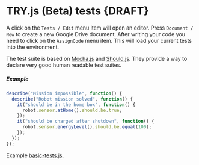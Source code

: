 # TRY.js (Beta) tests {DRAFT}

A click on the ```Tests / Edit``` menu item will open an editor. Press `Document / New` to create a new Google Drive document. After writing your code you need to click on the ```AssignCode``` menu item. This will load your current tests into the environment.  


The test suite is based on [Mocha.js](http://mochajs.org/) and [Should.js](http://unitjs.com/guide/should-js.html). They provide a way to declare very good human readable test suites.


##### Example
```javascript
describe("Mission impossible", function() {
  describe("Robot mission solved", function() {
    it("should be in the home box", function() {
      robot.sensor.atHome().should.be.true;
    });
    it("should be charged after shutdown", function() {
      robot.sensor.energyLevel().should.be.equal(100);
    });
  });
});
```


Example [basic-tests.js](https://github.com/s-a/examples.try.js/blob/master/first%20steps/basic-tests.js).
